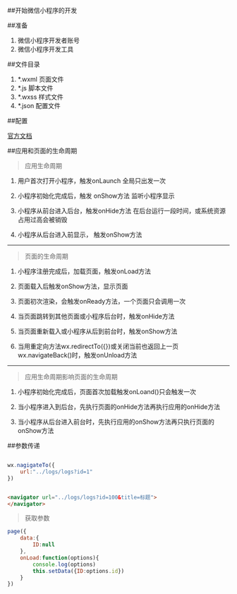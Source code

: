 ##开始微信小程序的开发

##准备
1. 微信小程序开发者账号
2. 微信小程序开发工具

##文件目录
1.  *.wxml  页面文件
2.  *.js    脚本文件
3.  *.wxss  样式文件
4.  *.json  配置文件

##配置

[官方文档](https://mp.weixin.qq.com/debug/wxadoc/dev/framework/config.html)

##应用和页面的生命周期

>应用生命周期

1. 用户首次打开小程序，触发onLaunch     全局只出发一次

2. 小程序初始化完成后，触发 onShow方法    监听小程序显示

3. 小程序从前台进入后台，触发onHide方法    在后台运行一段时间，或系统资源占用过高会被销毁
 
4. 小程序从后台进入前显示， 触发onShow方法

---

>页面的生命周期

1. 小程序注册完成后，加载页面，触发onLoad方法

2. 页面载入后触发onShow方法，显示页面

3. 页面初次渲染，会触发onReady方法，一个页面只会调用一次

4. 当页面跳转到其他页面或小程序后台时，触发onHide方法

5. 当页面重新载入或小程序从后到前台时，触发onShow方法

6. 当用重定向方法wx.redirectTo({})或关闭当前也返回上一页wx.navigateBack()时，触发onUnload方法

---

>应用生命周期影响页面的生命周期

1. 小程序初始化完成后，页面首次加载触发onLoand()只会触发一次

2. 当小程序进入到后台，先执行页面的onHide方法再执行应用的onHide方法

3. 当小程序从后台进入前台时，先执行应用的onShow方法再只执行页面的onShow方法

 
##参数传递

```js

wx.nagigateTo({
    url:"../logs/logs?id=1"
})
```

```html

<navigator url="../logs/logs?id=100&title=标题">
</navigator>

```
>获取参数

```js
page({
    data:{
        ID:null
    },
    onLoad:function(options){
        console.log(options)
        this.setData({ID:options.id})
    }
})

```

##